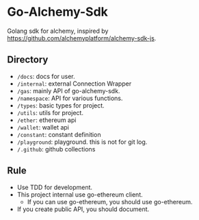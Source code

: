 # Go-Alchemy-Sdk

Golang sdk for alchemy, inspired by https://github.com/alchemyplatform/alchemy-sdk-js.

## Directory

- `/docs`: docs for user.
- `/internal`: external Connection Wrapper
- `/gas`: mainly API of go-alchemy-sdk.
- `/namespace`: API for various functions.
- `/types`: basic types for project.
- `/utils`: utils for project.
- `/ether`: ethereum api
- `/wallet`: wallet api
- `/constant`: constant definition
- `/playground`: playground. this is not for git log.
- `/.github`: github collections

## Rule

- Use TDD for development.
- This project internal use go-ethereum client.
  - If you can use go-ethereum, you should use go-ethereum.
- If you create public API, you should document.
